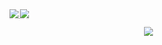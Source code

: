  <tr>
    <td align="center" style="padding=0;width=50%;">
      <a href="https://github.com/Suicolen">
      <img src="https://github-readme-stats.vercel.app/api/?username=Suicolen&title_color=185480&text_color=185480&show_icons=true&bg_color=00000000&hide_border=true&icon_color=185480&hide_title=true&count_private=true&include_all_commits=true&enable_animations=true" />
    </td>
      <td align="center" style="padding=0;width=50%;">
      <a href="https://github.com/Suicolen">
      <img src="https://github-readme-stats-one-bice.vercel.app/api/top-langs/?username=Suicolen&role=OWNER,ORGANIZATION_MEMBER,COLLABORATOR&title_color=185480&text_color=185480&show_icons=true&bg_color=00000000&hide_border=true&icon_color=185480&hide_title=true&count_private=true&enable_animations=true" />
    </td>
  </tr>
</p>

<p align="center">
  <tr>
    <td align="center" style="padding=0;width=50%;">
      <a href="https://github.com/Suicolen">
      <img src="https://github-readme-streak-stats.herokuapp.com?user=Suicolen&theme=tokyonight_duo&hide_border=true&ring==185480&currStreakLabel=185480&sideNums=185480&dates==185480&sideLabels=185480&currStreakNum=185480&border=DD2727&stroke=00000000&background=00000000&fire=185480" />
    </td>
  </tr>
</p>
